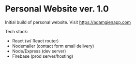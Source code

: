 # Personal Website ver. 1.0

Initial build of personal website. Visit https://adamgienapp.com

Tech stack: 
  - React (w/ React router)
  - Nodemailer (contact form email delivery)
  - Node/Express (dev server)
  - Firebase (prod server/hosting)
